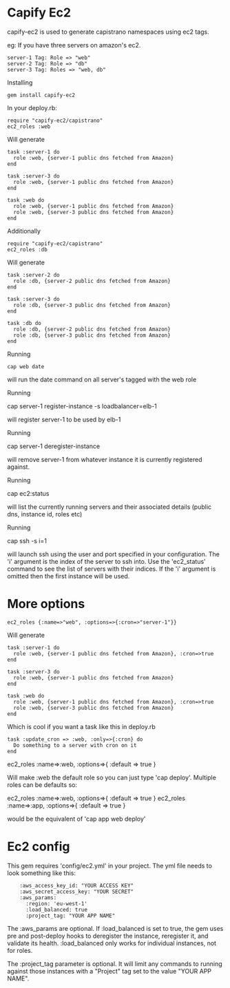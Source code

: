 Capify Ec2
====================================================

capify-ec2 is used to generate capistrano namespaces using ec2 tags. 

eg: If you have three servers on amazon's ec2.

    server-1 Tag: Role => "web"
    server-2 Tag: Role => "db"
    server-3 Tag: Roles => "web, db"

Installing

    gem install capify-ec2

In your deploy.rb:

    require "capify-ec2/capistrano"
    ec2_roles :web

Will generate

    task :server-1 do
      role :web, {server-1 public dns fetched from Amazon}
    end
    
    task :server-3 do
      role :web, {server-1 public dns fetched from Amazon}
    end
    
    task :web do
      role :web, {server-1 public dns fetched from Amazon}
      role :web, {server-3 public dns fetched from Amazon}
    end

Additionally

    require "capify-ec2/capistrano"
    ec2_roles :db

Will generate

    task :server-2 do
      role :db, {server-2 public dns fetched from Amazon}
    end

    task :server-3 do
      role :db, {server-3 public dns fetched from Amazon}
    end

    task :db do
      role :db, {server-2 public dns fetched from Amazon}
      role :db, {server-3 public dns fetched from Amazon}
    end    

Running

    cap web date

will run the date command on all server's tagged with the web role

Running

  cap server-1 register-instance -s loadbalancer=elb-1

will register server-1 to be used by elb-1

Running
  
  cap server-1 deregister-instance

will remove server-1 from whatever instance it is currently
registered against.

Running
  
  cap ec2:status

will list the currently running servers and their associated details 
(public dns, instance id, roles etc)

Running
  
  cap ssh -s i=1

will launch ssh using the user and port specified in your configuration.
The 'i' argument is the index of the server to ssh into. Use the 'ec2_status'
command to see the list of servers with their indices. If the 'i' argument
is omitted then the first instance will be used.

More options
====================================================

    ec2_roles {:name=>"web", :options=>{:cron=>"server-1"}}
  
Will generate

    task :server-1 do
      role :web, {server-1 public dns fetched from Amazon}, :cron=>true
    end

    task :server-3 do
      role :web, {server-1 public dns fetched from Amazon}
    end

    task :web do
      role :web, {server-1 public dns fetched from Amazon}, :cron=>true
      role :web, {server-3 public dns fetched from Amazon}
    end

Which is cool if you want a task like this in deploy.rb

    task :update_cron => :web, :only=>{:cron} do
      Do something to a server with cron on it
    end


ec2_roles :name=>:web, :options=>{ :default => true }

Will make :web the default role so you can just type 'cap deploy'. 
Multiple roles can be defaults so: 

ec2_roles :name=>:web, :options=>{ :default => true }
ec2_roles :name=>:app, :options=>{ :default => true }

would be the equivalent of 'cap app web deploy'

Ec2 config
====================================================

This gem requires 'config/ec2.yml' in your project.
The yml file needs to look something like this:

    	:aws_access_key_id: "YOUR ACCESS KEY"
    	:aws_secret_access_key: "YOUR SECRET"
    	:aws_params:
    	  :region: 'eu-west-1'
		  :load_balanced: true
		  :project_tag: "YOUR APP NAME"

The :aws_params are optional.
If :load_balanced is set to true, the gem uses pre and post-deploy
hooks to deregister the instance, reregister it, and validate its
health.
:load_balanced only works for individual instances, not for roles.

The :project_tag parameter is optional. It will limit any commands to 
running against those instances with a "Project" tag set to the value 
"YOUR APP NAME".

